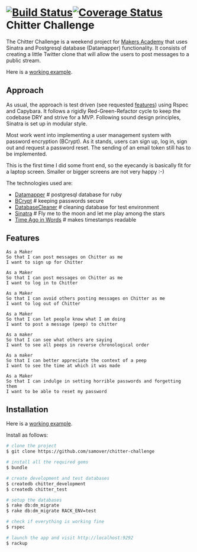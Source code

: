 [![Build Status](https://travis-ci.org/samover/chitter-challenge.svg)](https://travis-ci.org/samover/chitter-challenge)[![Coverage Status](https://coveralls.io/repos/samover/chitter-challenge/badge.svg?branch=master&service=github)](https://coveralls.io/github/samover/chitter-challenge?branch=master)
Chitter Challenge
=================

The Chitter Challenge is a weekend project for [Makers Academy](http://www.makersacademy.com) that uses Sinatra and Postgresql database (Datamapper) functionality. It consists of creating a little Twitter clone that will allow the users to post messages to a public stream.

Here is a [working example](https://badass-chitter.herokuapp.com/).

Approach
--------

As usual, the approach is test driven (see requested [features](#features)) using Rspec and Capybara. It follows a rigidly Red-Green-Refactor cycle to keep the codebase DRY and strive for a MVP. Following sound design principles, Sinatra is set up in modular style.

Most work went into implementing a user management system with password encryption (BCrypt). As it stands, users can sign up, log in, sign out and request a password reset. The sending of an email token still has to be implemented.

This is the first time I did some front end, so the eyecandy is basically fit for a laptop screen. Smaller or bigger screens are not very happy :-)

The technologies used are:

* [Datamapper](https://github.com/datamapper) # postgresql database for ruby
* [BCrypt](https://github.com/codahale/bcrypt-ruby) # keeping passwords secure
* [DatabaseCleaner](https://github.com/DatabaseCleaner) # cleaning database for test environment
* [Sinatra](http://www.sinatrarb.com/) # Fly me to the moon and let me play among the stars
* [Time Ago in Words](https://github.com/elgalu/time_ago_in_words) # makes timestamps readable


Features
---------

```
As a Maker
So that I can post messages on Chitter as me
I want to sign up for Chitter

As a Maker
So that I can post messages on Chitter as me
I want to log in to Chitter

As a Maker
So that I can avoid others posting messages on Chitter as me
I want to log out of Chitter

As a Maker
So that I can let people know what I am doing  
I want to post a message (peep) to chitter

As a maker
So that I can see what others are saying  
I want to see all peeps in reverse chronological order

As a maker
So that I can better appreciate the context of a peep
I want to see the time at which it was made

As a Maker
So that I can indulge in setting horrible passwords and forgetting them
I want to be able to reset my password
```

Installation
-----------

Here is a [working example](https://badass-chitter.herokuapp.com/).

Install as follows: 

```sh
# clone the project
$ git clone https://github.com/samover/chitter-challenge

# install all the required gems
$ bundle

# create development and test databases
$ createdb chitter_development
$ createdb chitter_test

# setup the databases
$ rake db:dm_migrate
$ rake db:dm_migrate RACK_ENV=test

# check if everything is working fine
$ rspec

# launch the app and visit http://localhost:9292
$ rackup
```
